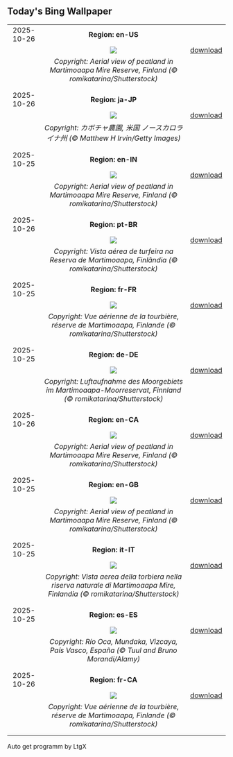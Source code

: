 ## Today's Bing Wallpaper
|      |      |      |
| :----: | :----: | :----: |
|2025-10-26|**Region: en-US**||
||![](https://www.bing.com/th?id=OHR.MartimoaapaFinland_EN-US3685817058_UHD.jpg&pid=hp&w=1152&h=648&rs=1&c=4)| [download](https://www.bing.com/th?id=OHR.MartimoaapaFinland_EN-US3685817058_UHD.jpg)|
||*Copyright: Aerial view of peatland in Martimoaapa Mire Reserve, Finland (© romikatarina/Shutterstock)*
||
|||
|2025-10-26|**Region: ja-JP**||
||![](https://www.bing.com/th?id=OHR.PumpkinFarm_JA-JP4335474767_UHD.jpg&pid=hp&w=1152&h=648&rs=1&c=4)| [download](https://www.bing.com/th?id=OHR.PumpkinFarm_JA-JP4335474767_UHD.jpg)|
||*Copyright: カボチャ農園, 米国 ノースカロライナ州 (© Matthew H Irvin/Getty Images)*
||
|||
|2025-10-25|**Region: en-IN**||
||![](https://www.bing.com/th?id=OHR.MartimoaapaFinland_EN-IN6497772710_UHD.jpg&pid=hp&w=1152&h=648&rs=1&c=4)| [download](https://www.bing.com/th?id=OHR.MartimoaapaFinland_EN-IN6497772710_UHD.jpg)|
||*Copyright: Aerial view of peatland in Martimoaapa Mire Reserve, Finland (© romikatarina/Shutterstock)*
||
|||
|2025-10-26|**Region: pt-BR**||
||![](https://www.bing.com/th?id=OHR.MartimoaapaFinland_PT-BR1421304664_UHD.jpg&pid=hp&w=1152&h=648&rs=1&c=4)| [download](https://www.bing.com/th?id=OHR.MartimoaapaFinland_PT-BR1421304664_UHD.jpg)|
||*Copyright: Vista aérea de turfeira na Reserva de Martimoaapa, Finlândia (© romikatarina/Shutterstock)*
||
|||
|2025-10-25|**Region: fr-FR**||
||![](https://www.bing.com/th?id=OHR.MartimoaapaFinland_FR-FR9588990995_UHD.jpg&pid=hp&w=1152&h=648&rs=1&c=4)| [download](https://www.bing.com/th?id=OHR.MartimoaapaFinland_FR-FR9588990995_UHD.jpg)|
||*Copyright: Vue aérienne de la tourbière, réserve de Martimoaapa, Finlande (© romikatarina/Shutterstock)*
||
|||
|2025-10-25|**Region: de-DE**||
||![](https://www.bing.com/th?id=OHR.MartimoaapaFinland_DE-DE0136132064_UHD.jpg&pid=hp&w=1152&h=648&rs=1&c=4)| [download](https://www.bing.com/th?id=OHR.MartimoaapaFinland_DE-DE0136132064_UHD.jpg)|
||*Copyright: Luftaufnahme des Moorgebiets im Martimoaapa-Moorreservat, Finnland (© romikatarina/Shutterstock)*
||
|||
|2025-10-26|**Region: en-CA**||
||![](https://www.bing.com/th?id=OHR.MartimoaapaFinland_EN-CA8581468611_UHD.jpg&pid=hp&w=1152&h=648&rs=1&c=4)| [download](https://www.bing.com/th?id=OHR.MartimoaapaFinland_EN-CA8581468611_UHD.jpg)|
||*Copyright: Aerial view of peatland in Martimoaapa Mire Reserve, Finland (© romikatarina/Shutterstock)*
||
|||
|2025-10-25|**Region: en-GB**||
||![](https://www.bing.com/th?id=OHR.MartimoaapaFinland_EN-GB3880674254_UHD.jpg&pid=hp&w=1152&h=648&rs=1&c=4)| [download](https://www.bing.com/th?id=OHR.MartimoaapaFinland_EN-GB3880674254_UHD.jpg)|
||*Copyright: Aerial view of peatland in Martimoaapa Mire Reserve, Finland (© romikatarina/Shutterstock)*
||
|||
|2025-10-25|**Region: it-IT**||
||![](https://www.bing.com/th?id=OHR.MartimoaapaFinland_IT-IT0794218844_UHD.jpg&pid=hp&w=1152&h=648&rs=1&c=4)| [download](https://www.bing.com/th?id=OHR.MartimoaapaFinland_IT-IT0794218844_UHD.jpg)|
||*Copyright: Vista aerea della torbiera nella riserva naturale di Martimoaapa Mire, Finlandia (© romikatarina/Shutterstock)*
||
|||
|2025-10-25|**Region: es-ES**||
||![](https://www.bing.com/th?id=OHR.PaisVascoDay_ES-ES6776223688_UHD.jpg&pid=hp&w=1152&h=648&rs=1&c=4)| [download](https://www.bing.com/th?id=OHR.PaisVascoDay_ES-ES6776223688_UHD.jpg)|
||*Copyright: Río Oca, Mundaka, Vizcaya, País Vasco, España (© Tuul and Bruno Morandi/Alamy)*
||
|||
|2025-10-26|**Region: fr-CA**||
||![](https://www.bing.com/th?id=OHR.MartimoaapaFinland_FR-CA5308818561_UHD.jpg&pid=hp&w=1152&h=648&rs=1&c=4)| [download](https://www.bing.com/th?id=OHR.MartimoaapaFinland_FR-CA5308818561_UHD.jpg)|
||*Copyright: Vue aérienne de la tourbière, réserve de Martimoaapa, Finlande (© romikatarina/Shutterstock)*
||
|||

Auto get programm by LtgX
